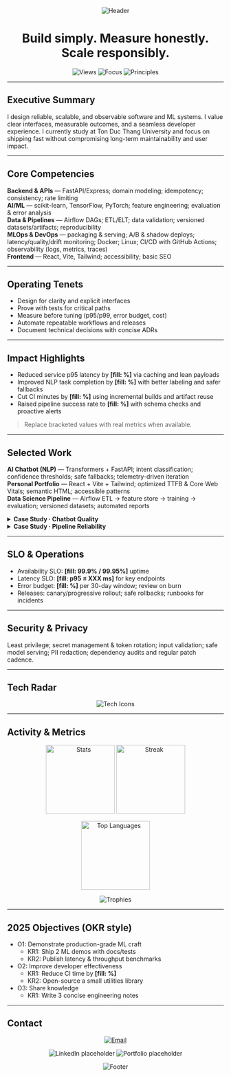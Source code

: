 <p align="center">
  <img src="https://capsule-render.vercel.app/api?type=waving&height=220&color=0:1a73e8,100:6c63ff&text=THONG%20NGUYEN&fontAlign=50&fontAlignY=36&fontSize=52&desc=Software%20Engineer%20·%20AI%2FML%20·%20Reliability&descAlignY=58&animation=fadeIn" alt="Header">
</p>

<h1 align="center">Build simply. Measure honestly. Scale responsibly.</h1>

<p align="center">
  <img src="https://komarev.com/ghpvc/?username=thongnguyenslife&style=for-the-badge&color=1a73e8" alt="Views">
  <img src="https://img.shields.io/badge/Focus-AI%2FML%20%7C%20Backend%20%7C%20Cloud-0b1021?style=for-the-badge" alt="Focus">
  <img src="https://img.shields.io/badge/Principles-Clarity%20%7C%20Reliability%20%7C%20Impact-0b1021?style=for-the-badge" alt="Principles">
</p>

---

## Executive Summary

I design reliable, scalable, and observable software and ML systems. I value clear interfaces, measurable outcomes, and a seamless developer experience. I currently study at Ton Duc Thang University and focus on shipping fast without compromising long-term maintainability and user impact.

---

## Core Competencies

**Backend & APIs** — FastAPI/Express; domain modeling; idempotency; consistency; rate limiting  
**AI/ML** — scikit-learn, TensorFlow, PyTorch; feature engineering; evaluation & error analysis  
**Data & Pipelines** — Airflow DAGs; ETL/ELT; data validation; versioned datasets/artifacts; reproducibility  
**MLOps & DevOps** — packaging & serving; A/B & shadow deploys; latency/quality/drift monitoring; Docker; Linux; CI/CD with GitHub Actions; observability (logs, metrics, traces)  
**Frontend** — React, Vite, Tailwind; accessibility; basic SEO

---

## Operating Tenets

- Design for clarity and explicit interfaces  
- Prove with tests for critical paths  
- Measure before tuning (p95/p99, error budget, cost)  
- Automate repeatable workflows and releases  
- Document technical decisions with concise ADRs

---

## Impact Highlights

- Reduced service p95 latency by **[fill: %]** via caching and lean payloads  
- Improved NLP task completion by **[fill: %]** with better labeling and safer fallbacks  
- Cut CI minutes by **[fill: %]** using incremental builds and artifact reuse  
- Raised pipeline success rate to **[fill: %]** with schema checks and proactive alerts

> Replace bracketed values with real metrics when available.

---

## Selected Work

**AI Chatbot (NLP)** — Transformers + FastAPI; intent classification; confidence thresholds; safe fallbacks; telemetry-driven iteration  
**Personal Portfolio** — React + Vite + Tailwind; optimized TTFB & Core Web Vitals; semantic HTML; accessible patterns  
**Data Science Pipeline** — Airflow ETL → feature store → training → evaluation; versioned datasets; automated reports

<details>
  <summary><b>Case Study · Chatbot Quality</b></summary>
  Tighter labels and thresholds reduce false positives  
  Lightweight model and caching lower p95 latency  
  Clear fallback paths increase successful outcomes
</details>

<details>
  <summary><b>Case Study · Pipeline Reliability</b></summary>
  Schema-drift guards and null checks  
  Pinned dependencies and reproducible runs  
  Scheduled summaries with trend snapshots
</details>

---

## SLO & Operations

- Availability SLO: **[fill: 99.9% / 99.95%]** uptime  
- Latency SLO: **[fill: p95 ≤ XXX ms]** for key endpoints  
- Error budget: **[fill: %]** per 30-day window; review on burn  
- Releases: canary/progressive rollout; safe rollbacks; runbooks for incidents

---

## Security & Privacy

Least privilege; secret management & token rotation; input validation; safe model serving; PII redaction; dependency audits and regular patch cadence.

---

## Tech Radar

<p align="center">
  <img src="https://skillicons.dev/icons?i=python,cpp,js,ts,react,nodejs,express,fastapi,tailwind,postgres,mysql,redis,sklearn,tensorflow,pytorch,airflow,docker,linux,git,githubactions,kubernetes" alt="Tech Icons">
</p>

---

## Activity & Metrics

<p align="center">
  <img height="160" src="https://github-readme-stats.vercel.app/api?username=thongnguyenslife&show_icons=true&theme=transparent&hide_border=true" alt="Stats">
  <img height="160" src="https://streak-stats.demolab.com?user=thongnguyenslife&theme=transparent&hide_border=true" alt="Streak">
</p>
<p align="center">
  <img height="160" src="https://github-readme-stats.vercel.app/api/top-langs/?username=thongnguyenslife&layout=compact&theme=transparent&hide_border=true" alt="Top Languages">
</p>
<p align="center">
  <img src="https://github-profile-trophy.vercel.app/?username=thongnguyenslife&no-frame=true&theme=flat&margin-w=8" alt="Trophies">
</p>

---

## 2025 Objectives (OKR style)

- O1: Demonstrate production-grade ML craft  
  - KR1: Ship 2 ML demos with docs/tests  
  - KR2: Publish latency & throughput benchmarks  
- O2: Improve developer effectiveness  
  - KR1: Reduce CI time by **[fill: %]**  
  - KR2: Open-source a small utilities library  
- O3: Share knowledge  
  - KR1: Write 3 concise engineering notes

---

## Contact

<p align="center">
  <a href="mailto:thongnguyenslife@gmail.com">
    <img src="https://img.shields.io/badge/Email-thongnguyenslife%40gmail.com-1a73e8?style=for-the-badge&logo=gmail&logoColor=white" alt="Email">
  </a>
</p>

<p align="center">
  <img src="https://img.shields.io/badge/LinkedIn-Coming%20Soon-0b1021?style=for-the-badge&logo=linkedin&logoColor=white" alt="LinkedIn placeholder">
  <img src="https://img.shields.io/badge/Portfolio-Coming%20Soon-0b1021?style=for-the-badge&logo=aboutdotme&logoColor=white" alt="Portfolio placeholder">
</p>

<p align="center">
  <img src="https://capsule-render.vercel.app/api?type=waving&height=140&color=0:6c63ff,100:1a73e8&section=footer&animation=fadeIn" alt="Footer">
</p>
